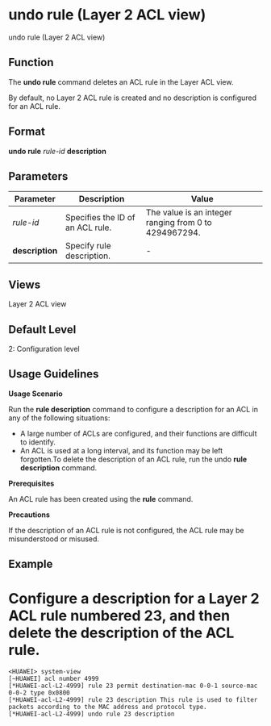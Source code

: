 undo rule (Layer 2 ACL view)
============================

undo rule (Layer 2 ACL view)

Function
--------



The **undo rule** command deletes an ACL rule in the Layer ACL view.



By default, no Layer 2 ACL rule is created and no description is configured for an ACL rule.


Format
------

**undo rule** *rule-id* **description**


Parameters
----------

| Parameter | Description | Value |
| --- | --- | --- |
| *rule-id* | Specifies the ID of an ACL rule. | The value is an integer ranging from 0 to 4294967294. |
| **description** | Specify rule description. | - |



Views
-----

Layer 2 ACL view


Default Level
-------------

2: Configuration level


Usage Guidelines
----------------

**Usage Scenario**

Run the **rule description** command to configure a description for an ACL in any of the following situations:

* A large number of ACLs are configured, and their functions are difficult to identify.
* An ACL is used at a long interval, and its function may be left forgotten.To delete the description of an ACL rule, run the undo **rule description** command.

**Prerequisites**



An ACL rule has been created using the **rule** command.



**Precautions**



If the description of an ACL rule is not configured, the ACL rule may be misunderstood or misused.




Example
-------

# Configure a description for a Layer 2 ACL rule numbered 23, and then delete the description of the ACL rule.
```
<HUAWEI> system-view
[~HUAWEI] acl number 4999
[*HUAWEI-acl-L2-4999] rule 23 permit destination-mac 0-0-1 source-mac 0-0-2 type 0x0800
[*HUAWEI-acl-L2-4999] rule 23 description This rule is used to filter packets according to the MAC address and protocol type.
[*HUAWEI-acl-L2-4999] undo rule 23 description

```